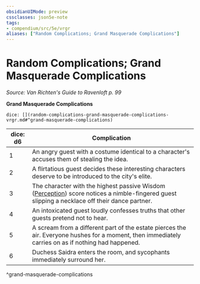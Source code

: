 ```yaml
---
obsidianUIMode: preview
cssclasses: json5e-note
tags:
- compendium/src/5e/vrgr
aliases: ["Random Complications; Grand Masquerade Complications"]
---
```

# Random Complications; Grand Masquerade Complications
*Source: Van Richten's Guide to Ravenloft p. 99* 

**Grand Masquerade Complications**

`dice: [](random-complications-grand-masquerade-complications-vrgr.md#^grand-masquerade-complications)`

| dice: d6 | Complication |
|----------|--------------|
| 1 | An angry guest with a costume identical to a character's accuses them of stealing the idea. |
| 2 | A flirtatious guest decides these interesting characters deserve to be introduced to the city's elite. |
| 3 | The character with the highest passive Wisdom ([Perception](/compendium/rules/skills.md#Perception)) score notices a nimble-fingered guest slipping a necklace off their dance partner. |
| 4 | An intoxicated guest loudly confesses truths that other guests pretend not to hear. |
| 5 | A scream from a different part of the estate pierces the air. Everyone hushes for a moment, then immediately carries on as if nothing had happened. |
| 6 | Duchess Saidra enters the room, and sycophants immediately surround her. |
^grand-masquerade-complications